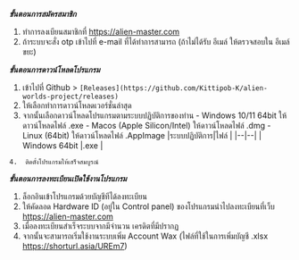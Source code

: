 ***ขั้นตอนการสมัครสมาชิก***

 1. ทำการลงเบียนสมาชิกที่ https://alien-master.com
 2. ถ้าระบบจะสั่ง otp เข้าไปที่ e-mail ที่ได้ทำการสามารถ (ถ้าไม่ได้รับ อีเมล์ ให้ตรวจสอบใน อีเมล์ขยะ)

***ขั้นตอนการดาวน์โหลดโปรแกรม***
  1.   เข้าไปที่ Github > `[Releases](https://github.com/Kittipob-K/alien-worlds-project/releases)`
  2.   ให้เลือกทำการดาวน์โหลดเวอร์ชั่นล่าสุด
  3.   จากนั้นเลือกดาวน์โหลดโปรแกรมตามระบบปฏิบัติการของท่าน
					- Windows 10/11 64bit  ให้ดาวน์โหลดไฟล์ .exe
					- Macos (Apple Silicon/Intel)  ให้ดาวน์โหลดไฟล์ .dmg
					- Linux (64bit)  ให้ดาวน์โหลดไฟล์ .AppImage
|ระบบปฏิบัติการ|ไฟล์  |
|--|--|
| Windows 64bit |.exe  |

	4.	ติดตั้งโปรแกรมให้เสร็จสมบูรณ์

***ขั้นตอนการลงทะเบียนเปิดใช้งานโปรแกรม***
  1.   ล็อกอินเข้าโปรแกรมด้วยบัญชีทีได้ลงทะเบียน
  2.   ให้คัดลอด Hardware ID (อยู่ใน Control panel) ของโปรแกรมนำไปลงทะเบียนที่เว็บ  https://alien-master.com
  3.   เมื่อลงทะเบียนสำเร็จระบบจากมีจำนวน เครดิตที่มีปรากฏ
  4.   จากนั้นจะสามารถเริ่มใช้งานระบบเพิ่ม Account Wax (ไฟล์ที่ใช้ในการเพิ่มบัญชี .xlsx https://shorturl.asia/UREm7)
